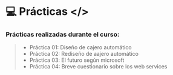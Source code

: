 # 💻 Prácticas </> 

### Prácticas realizadas durante el curso:

> - Práctica 01: Diseño de cajero automático
> - Práctica 02: Rediseño de aajero automático
> - Práctica 03: El futuro según microsoft
> - Práctica 04: Breve cuestionario sobre los web services
